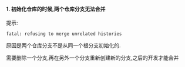 #### 1. 初始化仓库的时候,两个仓库分支无法合并

提示:

```
fatal: refusing to merge unrelated histories
```

原因是两个仓库分支不是从同一个根分支初始化的.

需要删除一个分支,再在另外一个分支重新创建新的分支,之后的开发才能合并

